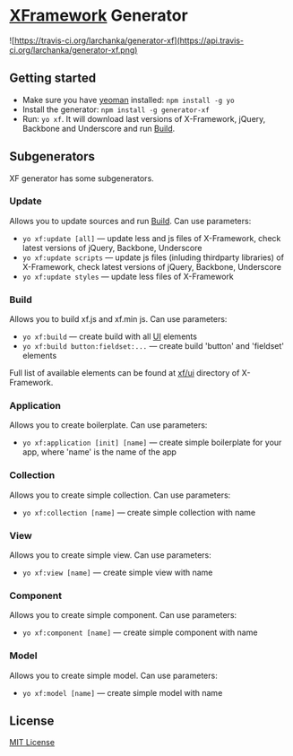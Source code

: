 
# [XFramework](https://github.com/epam/xframework) Generator

![https://travis-ci.org/larchanka/generator-xf](https://api.travis-ci.org/larchanka/generator-xf.png)

## Getting started
- Make sure you have [yeoman](https://github.com/yeoman/yo) installed:
    `npm install -g yo`
- Install the generator: `npm install -g generator-xf`
- Run: `yo xf`. It will download last versions of X-Framework, jQuery, Backbone and Underscore and run [Build](#build).

## Subgenerators
XF generator has some subgenerators.

### Update
Allows you to update sources and run [Build](#build). Can use parameters:
- `yo xf:update [all]` — update less and js files of X-Framework, check latest versions of jQuery, Backbone, Underscore
- `yo xf:update scripts` — update js files (inluding thirdparty libraries) of X-Framework, check latest versions of jQuery, Backbone, Underscore
- `yo xf:update styles` — update less files of X-Framework

### Build
Allows you to build xf.js and xf.min js. Can use parameters:
- `yo xf:build` — create build with all [UI](https://github.com/epam/xframework/tree/master/xf/ui) elements
- `yo xf:build button:fieldset:...` — create build 'button' and 'fieldset' elements

Full list of available elements can be found at [xf/ui](https://github.com/epam/xframework/tree/master/xf/ui) directory of X-Framework.

### Application
Allows you to create boilerplate. Can use parameters:
- `yo xf:application [init] [name]` — create simple boilerplate for your app, where 'name' is the name of the app

### Collection
Allows you to create simple collection. Can use parameters:
- `yo xf:collection [name]` — create simple collection with name

### View
Allows you to create simple view. Can use parameters:
- `yo xf:view [name]` — create simple view with name

### Component
Allows you to create simple component. Can use parameters:
- `yo xf:component [name]` — create simple component with name

### Model
Allows you to create simple model. Can use parameters:
- `yo xf:model [name]` — create simple model with name

## License
[MIT License](http://en.wikipedia.org/wiki/MIT_License)
